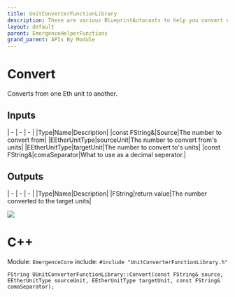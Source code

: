 ```yaml
---
title: UnitConverterFunctionLibrary
description: These are various BlueprintAutocasts to help you convert numbers between Eth units.
layout: default
parent: EmergenceHelperFunctions
grand_parent: APIs By Module
---
```


# Convert

Converts from one Eth unit to another.

## Inputs

| - | - | - |
|Type|Name|Description|
|const FString&|Source|The number to convert from|
|EEtherUnitType|sourceUnit|The number to convert from's units|
|EEtherUnitType|targetUnit|The number to convert to's units|
|const FString&|comaSeparator|What to use as a decimal seperator.|

## Outputs

| - | - | - |
|Type|Name|Description|
|FString|return value|The number converted to the target units|

![](<../../../../.gitbook/assets/image (43).png>)

# C++

Module: `EmergenceCore`
include: `#include "UnitConverterFunctionLibrary.h"`

```
FString UUnitConverterFunctionLibrary::Convert(const FString& source, EEtherUnitType sourceUnit, EEtherUnitType targetUnit, const FString& comaSeparator);
```
